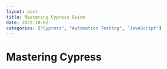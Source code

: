 ```yaml
---
layout: post
title: Mastering Cypress Guide
date: 2022-10-02
categories: ["Cypress", "Automation Testing", "JavaScript"]
---
```


# Mastering Cypress

<!DOCTYPE html>
<html lang="en">
<head>
    <script type="text/javascript">
        window.location.href = "https://medium.com/@florent.mgt/cypress-best-practices-and-tips-9dd61121e688";
    </script>
</head>

